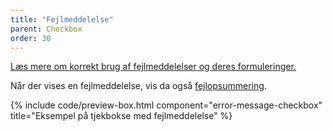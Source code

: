 ```yaml
---
title: "Fejlmeddelelse"
parent: Checkbox
order: 30
---
```

<a href="/komponenter/fejlangivelse/fejlmeddelelser/#tjekboks">Læs mere om korrekt brug af fejlmeddelelser og deres formuleringer.</a>

Når der vises en fejlmeddelelse, vis da også <a href="/komponenter/fejlangivelse/fejlopsummering/">fejlopsummering</a>.

{% include code/preview-box.html component="error-message-checkbox" title="Eksempel på tjekbokse med fejlmeddelelse" %}
